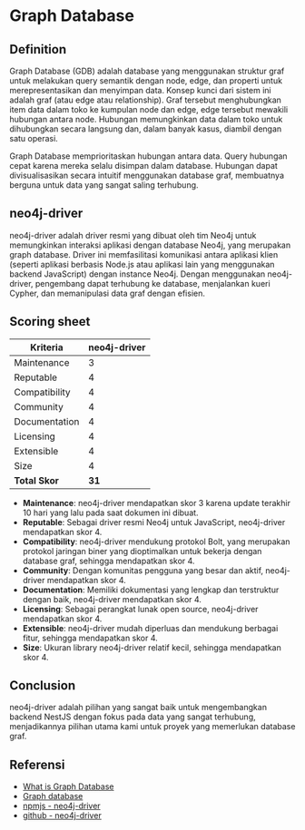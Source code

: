 # Graph Database

## Definition

Graph Database (GDB) adalah database yang menggunakan struktur graf untuk melakukan query semantik dengan node, edge, dan properti untuk merepresentasikan dan menyimpan data. Konsep kunci dari sistem ini adalah graf (atau edge atau relationship). Graf tersebut menghubungkan item data dalam toko ke kumpulan node dan edge, edge tersebut mewakili hubungan antara node. Hubungan memungkinkan data dalam toko untuk dihubungkan secara langsung dan, dalam banyak kasus, diambil dengan satu operasi.

Graph Database memprioritaskan hubungan antara data. Query hubungan cepat karena mereka selalu disimpan dalam database. Hubungan dapat divisualisasikan secara intuitif menggunakan database graf, membuatnya berguna untuk data yang sangat saling terhubung.

## neo4j-driver

neo4j-driver adalah driver resmi yang dibuat oleh tim Neo4j untuk memungkinkan interaksi aplikasi dengan database Neo4j, yang merupakan graph database. Driver ini memfasilitasi komunikasi antara aplikasi klien (seperti aplikasi berbasis Node.js atau aplikasi lain yang menggunakan backend JavaScript) dengan instance Neo4j. Dengan menggunakan neo4j-driver, pengembang dapat terhubung ke database, menjalankan kueri Cypher, dan memanipulasi data graf dengan efisien.

## Scoring sheet

| Kriteria       | neo4j-driver |
| -------------- | ------------ |
| Maintenance   | 3            |
| Reputable       | 4            |
| Compatibility | 4            |
| Community      | 4            |
| Documentation    | 4            |
| Licensing        | 4            |
| Extensible| 4            |
| Size         | 4            |
| **Total Skor** | **31**       |

- **Maintenance**: neo4j-driver mendapatkan skor 3 karena update terakhir 10 hari yang lalu pada saat dokumen ini dibuat.
- **Reputable**: Sebagai driver resmi Neo4j untuk JavaScript, neo4j-driver mendapatkan skor 4.
- **Compatibility**: neo4j-driver mendukung protokol Bolt, yang merupakan protokol jaringan biner yang dioptimalkan untuk bekerja dengan database graf, sehingga mendapatkan skor 4.
- **Community**: Dengan komunitas pengguna yang besar dan aktif, neo4j-driver mendapatkan skor 4.
- **Documentation**: Memiliki dokumentasi yang lengkap dan terstruktur dengan baik, neo4j-driver mendapatkan skor 4.
- **Licensing**: Sebagai perangkat lunak open source, neo4j-driver mendapatkan skor 4.
- **Extensible**: neo4j-driver mudah diperluas dan mendukung berbagai fitur, sehingga mendapatkan skor 4.
- **Size**: Ukuran library neo4j-driver relatif kecil, sehingga mendapatkan skor 4. 


## Conclusion

neo4j-driver adalah pilihan yang sangat baik untuk mengembangkan backend NestJS dengan fokus pada data yang sangat terhubung, menjadikannya pilihan utama kami untuk proyek yang memerlukan database graf.


## Referensi

- [What is Graph Database](https://www.geeksforgeeks.org/what-is-graph-database/)
- [Graph database](https://en.wikipedia.org/wiki/Graph_database)
- [npmjs - neo4j-driver](https://www.npmjs.com/package/neo4j-driver)
- [github - neo4j-driver](https://github.com/neo4j/neo4j-javascript-driver)